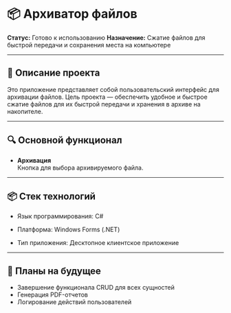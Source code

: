 # 📦 Архиватор файлов

**Статус:** Готово к использованию
**Назначение:** Сжатие файлов для быстрой передачи и сохранения места на компьютере  

---

## 🧩 Описание проекта

Это приложение представляет собой пользовательский интерфейс для архивации файлов. Цель проекта — обеспечить удобное и быстрое сжатие файлов для их быстрой передачи и хранения в архиве на накопителе.

---

## 🔍 Основной функционал

- **Архивация**  
  Кнопка для выбора архивируемого файла.

---

## 📦 Стек технологий

- Язык программирования: C#

- Платформа: Windows Forms (.NET)

- Тип приложения: Десктопное клиентское приложение

---

## 📌 Планы на будущее

- Завершение функционала CRUD для всех сущностей
- Генерация PDF-отчетов
- Логирование действий пользователей


